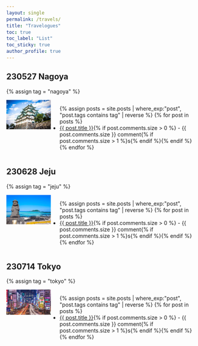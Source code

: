 ```yaml
---
layout: single
permalink: /travels/
title: "Travelogues"
toc: true
toc_label: "List"
toc_sticky: true
author_profile: true
---
```


## 230527 Nagoya

{% assign tag = "nagoya" %}

<div style="display: flex;">
  <div>
    <img src="/assets/images/Travel/001/00.webp" alt="" style="width: 300px;">
  </div>
  <ul>
  {% assign posts = site.posts | where_exp:"post", "post.tags contains tag" | reverse %}
  {% for post in posts %}
    <li><a href="{{ post.url }}">{{ post.title }}</a>{% if post.comments.size > 0 %} - {{ post.comments.size }} comment{% if post.comments.size > 1 %}s{% endif %}{% endif %}</li>
  {% endfor %}
  </ul>
</div>

## 230628 Jeju

{% assign tag = "jeju" %}

<div style="display: flex;">
  <div>
    <img src="/assets/images/Travel/004/00.jpg" alt="" style="width: 300px;">
  </div>
  <ul>
  {% assign posts = site.posts | where_exp:"post", "post.tags contains tag" | reverse %}
  {% for post in posts %}
    <li><a href="{{ post.url }}">{{ post.title }}</a>{% if post.comments.size > 0 %} - {{ post.comments.size }} comment{% if post.comments.size > 1 %}s{% endif %}{% endif %}</li>
  {% endfor %}
  </ul>
</div>

## 230714 Tokyo

{% assign tag = "tokyo" %}

<div style="display: flex;">
  <div>
    <img src="/assets/images/Travel/007/00.jpg" alt="" style="width: 300px;">
  </div>
  <ul>
  {% assign posts = site.posts | where_exp:"post", "post.tags contains tag" | reverse %}
  {% for post in posts %}
    <li><a href="{{ post.url }}">{{ post.title }}</a>{% if post.comments.size > 0 %} - {{ post.comments.size }} comment{% if post.comments.size > 1 %}s{% endif %}{% endif %}</li>
  {% endfor %}
  </ul>
</div>